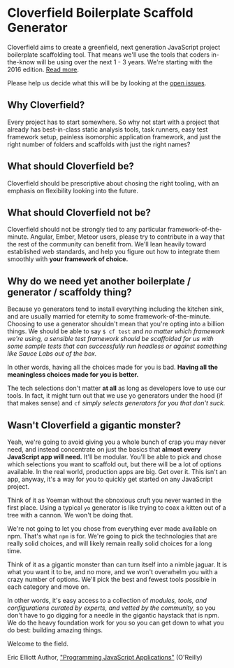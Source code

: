 # Cloverfield Boilerplate Scaffold Generator

Cloverfield aims to create a greenfield, next generation JavaScript project boilerplate scaffolding tool. That means we'll use the tools that coders in-the-know will be using over the next 1 - 3 years. We're starting with the 2016 edition. [Read more](https://github.com/ericelliott/cloverfield/blob/master/README.md).

Please help us decide what this will be by looking at the [open issues](https://github.com/ericelliott/cloverfield/issues).


## Why Cloverfield?

Every project has to start somewhere. So why not start with a project that already has best-in-class static analysis tools, task runners, easy test framework setup, painless isomorphic application framework, and just the right number of folders and scaffolds with just the right names?


## What should Cloverfield be?

Cloverfield should be prescriptive about chosing the right tooling, with an emphasis on flexibility looking into the future.


## What should Cloverfield not be?

Cloverfield should not be strongly tied to any particular framework-of-the-minute. Angular, Ember, Meteor users, please try to contribute in a way that the rest of the community can benefit from. We'll lean heavily toward established web standards, and help you figure out how to integrate them smoothly with **your framework of choice.**


## Why do we need yet another boilerplate / generator / scaffoldy thing?

Because yo generators tend to install everything including the kitchen sink, and are usually married for eternity to some framework-of-the-minute. Choosing to use a generator shouldn't mean that you're opting into a billion things. We should be able to say `$ cf test` and *no matter which framework we're using, a sensible test framework should be scaffolded for us with some sample tests that can successfully run headless or against something like Sauce Labs out of the box.*

In other words, having all the choices made for you is bad. **Having all the meaningless choices made for you is better.**

The tech selections don't matter **at all** as long as developers love to use our tools. In fact, it might turn out that we use yo generators under the hood (if that makes sense) and `cf` *simply selects generators for you that don't suck.*


## Wasn't Cloverfield a gigantic monster?

Yeah, we're going to avoid giving you a whole bunch of crap you may never need, and instead concentrate on just the basics that **almost every JavaScript app will need.** It'll be modular. You'll be able to pick and chose which selections you want to scaffold out, but there will be a lot of options available. In the real world, production apps are big. Get over it. This isn't an app, anyway, it's a way for you to quickly get started on any JavaScript project.

Think of it as Yoeman without the obnoxious cruft you never wanted in the first place. Using a typical `yo` generator is like trying to coax a kitten out of a tree with a cannon. We won't be doing that.

We're not going to let you chose from everything ever made available on npm. That's what `npm` is for. We're going to pick the technologies that are really solid choices, and will likely remain really solid choices for a long time.

Think of it as a gigantic monster than can turn itself into a nimble jaguar. It is what you want it to be, and no more, and we won't overwhelm you with a crazy number of options. We'll pick the best and fewest tools possible in each category and move on.

In other words, it's easy access to a collection of *modules, tools, and configurations curated by experts, and vetted by the community,* so you don't have to go digging for a needle in the gigantic haystack that is npm. We do the heavy foundation work for you so you can get down to what you do best: building amazing things.

Welcome to the field.

Eric Elliott
Author, ["Programming JavaScript Applications"](http://chimera.labs.oreilly.com/books/1234000000262) (O'Reilly)
